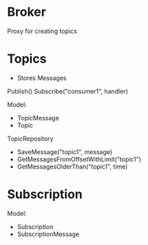 


# Broker
Proxy for creating topics


# Topics 
- Stores Messages 

Publish()
Subscribe("consumer1", handler) 

Model: 
- TopicMessage
- Topic

TopicRepository
   - SaveMessage("topic1", message)
   - GetMessagesFromOffsetWithLimit("topic1")
   - GetMessagesOlderThan("topic1", time)

# Subscription
Model: 
- Subscription
- SubscriptionMessage


